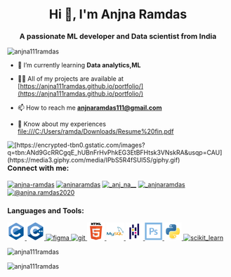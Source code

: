 <h1 align="center">Hi 👋, I'm Anjna Ramdas</h1>
<h3 align="center">A passionate ML developer and Data scientist from India</h3>

<p align="left"> <img src="https://komarev.com/ghpvc/?username=anjna111ramdas&label=Profile%20views&color=0e75b6&style=flat" alt="anjna111ramdas" /> </p>

- 🌱 I’m currently learning **Data analytics,ML**

- 👨‍💻 All of my projects are available at [https://anjna111ramdas.github.io/portfolio/](https://anjna111ramdas.github.io/portfolio/)

- 📫 How to reach me **anjnaramdas111@gmail.com**

- 📄 Know about my experiences [file:///C:/Users/ramda/Downloads/Resume%20fin.pdf](file:///C:/Users/ramda/Downloads/Resume%20fin.pdf)

<img align="right" alt="[https://encrypted-tbn0.gstatic.com/images?q=tbn:ANd9GcRRCgqE_hUBnFrHvPhkEG3EtBFHtsk3VNskRA&usqp=CAU](https://media3.giphy.com/media/IPbS5R4fSUl5S/giphy.gif)">

<h3 align="left">Connect with me:</h3>
<p align="left">
<a href="https://linkedin.com/in/anjna-ramdas" target="blank"><img align="center" src="https://raw.githubusercontent.com/rahuldkjain/github-profile-readme-generator/master/src/images/icons/Social/linked-in-alt.svg" alt="anjna-ramdas" height="30" width="40" /></a>
<a href="https://kaggle.com/anjnaramdas" target="blank"><img align="center" src="https://raw.githubusercontent.com/rahuldkjain/github-profile-readme-generator/master/src/images/icons/Social/kaggle.svg" alt="anjnaramdas" height="30" width="40" /></a>
<a href="https://instagram.com/_anj_na__" target="blank"><img align="center" src="https://raw.githubusercontent.com/rahuldkjain/github-profile-readme-generator/master/src/images/icons/Social/instagram.svg" alt="_anj_na__" height="30" width="40" /></a>
<a href="https://www.leetcode.com/_anjnaramdas" target="blank"><img align="center" src="https://raw.githubusercontent.com/rahuldkjain/github-profile-readme-generator/master/src/images/icons/Social/leet-code.svg" alt="_anjnaramdas" height="30" width="40" /></a>
<a href="https://www.hackerearth.com/@anjna.ramdas2020" target="blank"><img align="center" src="https://raw.githubusercontent.com/rahuldkjain/github-profile-readme-generator/master/src/images/icons/Social/hackerearth.svg" alt="@anjna.ramdas2020" height="30" width="40" /></a>
</p>

<h3 align="left">Languages and Tools:</h3>
<p align="left"> <a href="https://www.cprogramming.com/" target="_blank" rel="noreferrer"> <img src="https://raw.githubusercontent.com/devicons/devicon/master/icons/c/c-original.svg" alt="c" width="40" height="40"/> </a> <a href="https://www.w3schools.com/cpp/" target="_blank" rel="noreferrer"> <img src="https://raw.githubusercontent.com/devicons/devicon/master/icons/cplusplus/cplusplus-original.svg" alt="cplusplus" width="40" height="40"/> </a> <a href="https://www.figma.com/" target="_blank" rel="noreferrer"> <img src="https://www.vectorlogo.zone/logos/figma/figma-icon.svg" alt="figma" width="40" height="40"/> </a> <a href="https://git-scm.com/" target="_blank" rel="noreferrer"> <img src="https://www.vectorlogo.zone/logos/git-scm/git-scm-icon.svg" alt="git" width="40" height="40"/> </a> <a href="https://www.w3.org/html/" target="_blank" rel="noreferrer"> <img src="https://raw.githubusercontent.com/devicons/devicon/master/icons/html5/html5-original-wordmark.svg" alt="html5" width="40" height="40"/> </a> <a href="https://www.mysql.com/" target="_blank" rel="noreferrer"> <img src="https://raw.githubusercontent.com/devicons/devicon/master/icons/mysql/mysql-original-wordmark.svg" alt="mysql" width="40" height="40"/> </a> <a href="https://pandas.pydata.org/" target="_blank" rel="noreferrer"> <img src="https://raw.githubusercontent.com/devicons/devicon/2ae2a900d2f041da66e950e4d48052658d850630/icons/pandas/pandas-original.svg" alt="pandas" width="40" height="40"/> </a> <a href="https://www.photoshop.com/en" target="_blank" rel="noreferrer"> <img src="https://raw.githubusercontent.com/devicons/devicon/master/icons/photoshop/photoshop-line.svg" alt="photoshop" width="40" height="40"/> </a> <a href="https://www.python.org" target="_blank" rel="noreferrer"> <img src="https://raw.githubusercontent.com/devicons/devicon/master/icons/python/python-original.svg" alt="python" width="40" height="40"/> </a> <a href="https://scikit-learn.org/" target="_blank" rel="noreferrer"> <img src="https://upload.wikimedia.org/wikipedia/commons/0/05/Scikit_learn_logo_small.svg" alt="scikit_learn" width="40" height="40"/> </a> </p>

<p><img align="center" src="https://github-readme-stats.vercel.app/api/top-langs?username=anjna111ramdas&show_icons=true&locale=en&layout=compact" alt="anjna111ramdas" /></p>

<p><img align="center" src="https://github-readme-streak-stats.herokuapp.com/?user=anjna111ramdas&" alt="anjna111ramdas" /></p>
